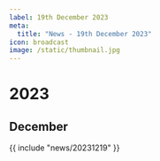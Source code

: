 ```yaml
---
label: 19th December 2023
meta:
  title: "News - 19th December 2023"
icon: broadcast
image: /static/thumbnail.jpg
---
```


# 2023
## December

{{ include "news/20231219" }}